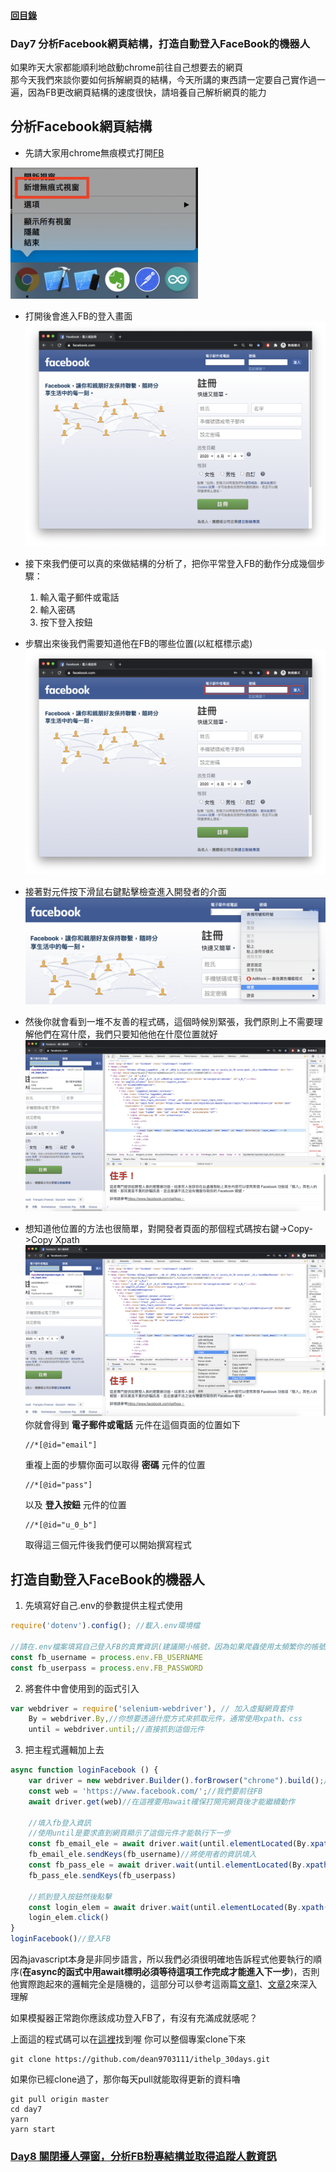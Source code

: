#### [回目錄](../README.md)
### Day7 分析Facebook網頁結構，打造自動登入FaceBook的機器人

如果昨天大家都能順利地啟動chrome前往自己想要去的網頁  
那今天我們來談你要如何拆解網頁的結構，今天所講的東西請一定要自己實作過一遍，因為FB更改網頁結構的速度很快，請培養自己解析網頁的能力  

分析Facebook網頁結構
----
* 先請大家用chrome無痕模式打開[FB](https://www.facebook.com/)  
<img src="./article_img/chrome.png" width="300" height="210"/>  

* 打開後會進入FB的登入畫面  
![image](./article_img/fb_login.png)

* 接下來我們便可以真的來做結構的分析了，把你平常登入FB的動作分成幾個步驟：
    1. 輸入電子郵件或電話
    2. 輸入密碼
    3. 按下登入按鈕

* 步驟出來後我們需要知道他在FB的哪些位置(以紅框標示處)  
![image](./article_img/fb_login_analysis.png)
* 接著對元件按下滑鼠右鍵點擊檢查進入開發者的介面
![image](./article_img/fb_login_right_click.png)
* 然後你就會看到一堆不友善的程式碼，這個時候別緊張，我們原則上不需要理解他們在寫什麼，我們只要知他他在什麼位置就好
![image](./article_img/fb_login_right_click2.png)
* 想知道他位置的方法也很簡單，對開發者頁面的那個程式碼按右鍵->Copy->Copy Xpath
![image](./article_img/fb_login_right_click3.png)
    你就會得到 **電子郵件或電話** 元件在這個頁面的位置如下
    ```
    //*[@id="email"]
    ```
    重複上面的步驟你面可以取得 **密碼** 元件的位置
    ```
    //*[@id="pass"]
    ```
    以及 **登入按鈕** 元件的位置
    ```
    //*[@id="u_0_b"]
    ```
    取得這三個元件後我們便可以開始撰寫程式  

打造自動登入FaceBook的機器人
----
1. 先填寫好自己.env的參數提供主程式使用
```js
require('dotenv').config(); //載入.env環境檔

//請在.env檔案填寫自己登入FB的真實資訊(建議開小帳號，因為如果爬蟲使用太頻繁你的帳號會被鎖住)
const fb_username = process.env.FB_USERNAME
const fb_userpass = process.env.FB_PASSWORD
```
2. 將套件中會使用到的函式引入
```js
var webdriver = require('selenium-webdriver'), // 加入虛擬網頁套件
    By = webdriver.By,//你想要透過什麼方式來抓取元件，通常使用xpath、css
    until = webdriver.until;//直接抓到這個元件
```
3. 把主程式邏輯加上去
```js
async function loginFacebook () {
    var driver = new webdriver.Builder().forBrowser("chrome").build();// 建立這個broswer的類型
    const web = 'https://www.facebook.com/';//我們要前往FB
    await driver.get(web)//在這裡要用await確保打開完網頁後才能繼續動作

    //填入fb登入資訊
    //使用until是要求直到網頁顯示了這個元件才能執行下一步
    const fb_email_ele = await driver.wait(until.elementLocated(By.xpath(`//*[@id="email"]`)));//找出填寫email的元件
    fb_email_ele.sendKeys(fb_username)//將使用者的資訊填入
    const fb_pass_ele = await driver.wait(until.elementLocated(By.xpath(`//*[@id="pass"]`)));
    fb_pass_ele.sendKeys(fb_userpass)
    
    //抓到登入按鈕然後點擊
    const login_elem = await driver.wait(until.elementLocated(By.xpath(`//*[@id="u_0_b"]`)))
    login_elem.click()
}
loginFacebook()//登入FB
```
因為javascript本身是非同步語言，所以我們必須很明確地告訴程式他要執行的順序(**在async的函式中用await標明必須等待這項工作完成才能進入下一步**)，否則他實際跑起來的邏輯完全是隨機的，這部分可以參考這兩篇[文章1](https://ithelp.ithome.com.tw/articles/10194569)、[文章2](https://wcc723.github.io/javascript/2017/12/30/javascript-async-await/)來深入理解  

如果模擬器正常跑你應該成功登入FB了，有沒有充滿成就感呢？

上面這的程式碼可以在[這裡](https://github.com/dean9703111/ithelp_30days/day7)找到喔
你可以整個專案clone下來  
```
git clone https://github.com/dean9703111/ithelp_30days.git
```
如果你已經clone過了，那你每天pull就能取得更新的資料嚕  
```
git pull origin master
cd day7
yarn
yarn start
```
### [Day8 關閉擾人彈窗，分析FB粉專結構並取得追蹤人數資訊](../day8/README.md)